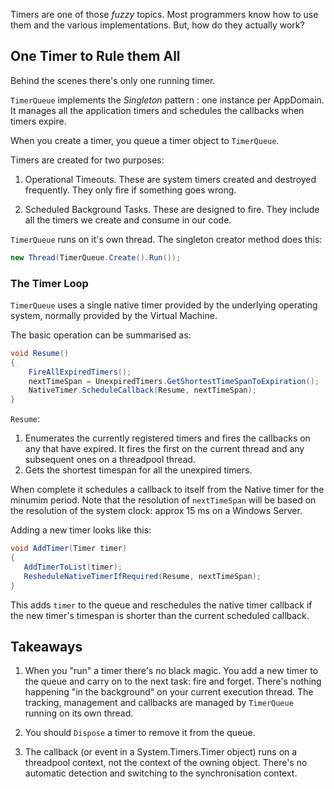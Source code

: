 ﻿
Timers are one of those *fuzzy* topics.  Most programmers know how to use them and the various implementations.  But, how do they actually work?  

## One Timer to Rule them All

Behind the scenes there's only one running timer.

`TimerQueue` implements the *Singleton* pattern : one instance per AppDomain.  It manages all the application timers and schedules the callbacks when timers expire.

When you create a timer, you queue a timer object to `TimerQueue`. 

Timers are created for two purposes:

1. Operational Timeouts.  These are system timers created and destroyed frequently. They only fire if something goes wrong.

2. Scheduled Background Tasks.  These are designed to fire.  They include all the timers we create and consume in our code.

`TimerQueue` runs on it's own thread.  The singleton creator method does this:

```csharp
new Thread(TimerQueue.Create().Run());
```

### The Timer Loop

`TimerQueue` uses a single native timer provided by the underlying operating system, normally provided by the Virtual Machine.

The basic operation can be summarised as:

```csharp
void Resume()
{
    FireAllExpiredTimers();
    nextTimeSpan = UnexpiredTimers.GetShortestTimeSpanToExpiration();
    NativeTimer.ScheduleCallback(Resume, nextTimeSpan);
}
```

`Resume`:

1. Enumerates the currently registered timers and fires the callbacks on any that have expired.  It fires the first on the current thread and any subsequent ones on a threadpool thread.  
1. Gets the shortest timespan for all the unexpired timers.

When complete it schedules a callback to itself from the Native timer for the minumim period.  Note that the resolution of `nextTimeSpan` will be based on the resolution of the system clock: approx 15 ms on a Windows Server.   

Adding a new timer looks like this:

```csharp
void AddTimer(Timer timer)
{
   AddTimerToList(timer);
   ResheduleNativeTimerIfRequired(Resume, nextTimeSpan);
}
```

This adds `timer` to the queue and reschedules the native timer callback if the new timer's timespan is shorter than the current scheduled callback.

## Takeaways

1. When you "run" a timer there's no black magic.  You add a new timer to the queue and carry on to the next task: fire and forget.  There's nothing happening "in the background" on your current execution thread.  The tracking, management and callbacks are managed by `TimerQueue` running on its own thread.

1. You should `Dispose` a timer to remove it from the queue.

1. The callback (or event in a System.Timers.Timer object) runs on a threadpool context, not the context of the owning object.  There's no automatic detection and switching to the synchronisation context. 



